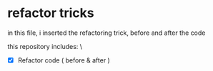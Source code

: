 # refactor tricks

in this file, i inserted the refactoring trick, before and after the code

this repository includes: \
- [x] Refactor code ( before & after )
